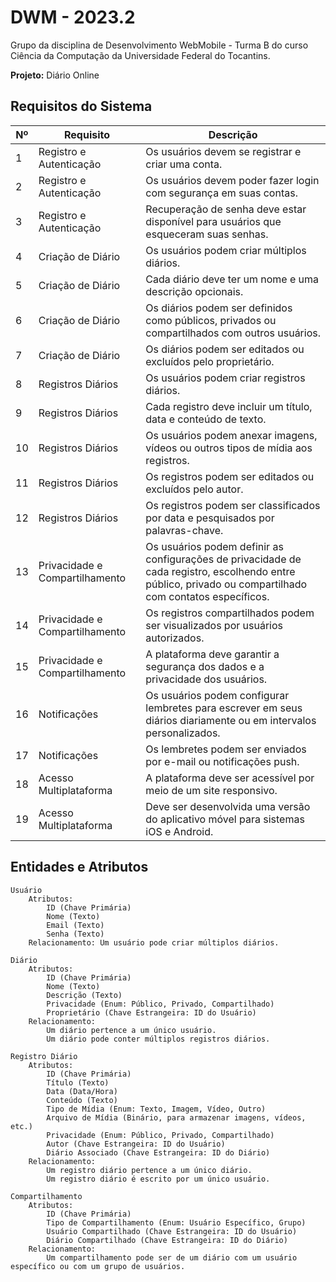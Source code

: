 # DWM - 2023.2

Grupo da disciplina de Desenvolvimento WebMobile - Turma B do curso Ciência da Computação da Universidade Federal do Tocantins.

**Projeto:** Diário Online

## Requisitos do Sistema

| Nº | Requisito | Descrição |
|---|---|---|
| 1 | Registro e Autenticação | Os usuários devem se registrar e criar uma conta. |
| 2 | Registro e Autenticação | Os usuários devem poder fazer login com segurança em suas contas. |
| 3 | Registro e Autenticação | Recuperação de senha deve estar disponível para usuários que esqueceram suas senhas. |
| 4 | Criação de Diário | Os usuários podem criar múltiplos diários. |
| 5 | Criação de Diário | Cada diário deve ter um nome e uma descrição opcionais. |
| 6 | Criação de Diário | Os diários podem ser definidos como públicos, privados ou compartilhados com outros usuários. |
| 7 | Criação de Diário | Os diários podem ser editados ou excluídos pelo proprietário. |
| 8 | Registros Diários | Os usuários podem criar registros diários. |
| 9 | Registros Diários | Cada registro deve incluir um título, data e conteúdo de texto. |
| 10 | Registros Diários | Os usuários podem anexar imagens, vídeos ou outros tipos de mídia aos registros. |
| 11 | Registros Diários | Os registros podem ser editados ou excluídos pelo autor. |
| 12 | Registros Diários | Os registros podem ser classificados por data e pesquisados por palavras-chave. |
| 13 | Privacidade e Compartilhamento | Os usuários podem definir as configurações de privacidade de cada registro, escolhendo entre público, privado ou compartilhado com contatos específicos. |
| 14 | Privacidade e Compartilhamento | Os registros compartilhados podem ser visualizados por usuários autorizados. |
| 15 | Privacidade e Compartilhamento | A plataforma deve garantir a segurança dos dados e a privacidade dos usuários. |
| 16 | Notificações | Os usuários podem configurar lembretes para escrever em seus diários diariamente ou em intervalos personalizados. |
| 17 | Notificações | Os lembretes podem ser enviados por e-mail ou notificações push. |
| 18 | Acesso Multiplataforma | A plataforma deve ser acessível por meio de um site responsivo. |
| 19 | Acesso Multiplataforma | Deve ser desenvolvida uma versão do aplicativo móvel para sistemas iOS e Android. |

## Entidades e Atributos

    Usuário
        Atributos:
            ID (Chave Primária)
            Nome (Texto)
            Email (Texto)
            Senha (Texto)
        Relacionamento: Um usuário pode criar múltiplos diários.

    Diário
        Atributos:
            ID (Chave Primária)
            Nome (Texto)
            Descrição (Texto)
            Privacidade (Enum: Público, Privado, Compartilhado)
            Proprietário (Chave Estrangeira: ID do Usuário)
        Relacionamento:
            Um diário pertence a um único usuário.
            Um diário pode conter múltiplos registros diários.

    Registro Diário
        Atributos:
            ID (Chave Primária)
            Título (Texto)
            Data (Data/Hora)
            Conteúdo (Texto)
            Tipo de Mídia (Enum: Texto, Imagem, Vídeo, Outro)
            Arquivo de Mídia (Binário, para armazenar imagens, vídeos, etc.)
            Privacidade (Enum: Público, Privado, Compartilhado)
            Autor (Chave Estrangeira: ID do Usuário)
            Diário Associado (Chave Estrangeira: ID do Diário)
        Relacionamento:
            Um registro diário pertence a um único diário.
            Um registro diário é escrito por um único usuário.

    Compartilhamento
        Atributos:
            ID (Chave Primária)
            Tipo de Compartilhamento (Enum: Usuário Específico, Grupo)
            Usuário Compartilhado (Chave Estrangeira: ID do Usuário)
            Diário Compartilhado (Chave Estrangeira: ID do Diário)
        Relacionamento:
            Um compartilhamento pode ser de um diário com um usuário específico ou com um grupo de usuários.